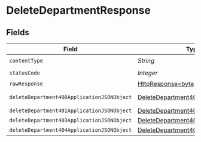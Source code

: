 # DeleteDepartmentResponse


## Fields

| Field                                                                                                                    | Type                                                                                                                     | Required                                                                                                                 | Description                                                                                                              |
| ------------------------------------------------------------------------------------------------------------------------ | ------------------------------------------------------------------------------------------------------------------------ | ------------------------------------------------------------------------------------------------------------------------ | ------------------------------------------------------------------------------------------------------------------------ |
| `contentType`                                                                                                            | *String*                                                                                                                 | :heavy_check_mark:                                                                                                       | N/A                                                                                                                      |
| `statusCode`                                                                                                             | *Integer*                                                                                                                | :heavy_check_mark:                                                                                                       | N/A                                                                                                                      |
| `rawResponse`                                                                                                            | [HttpResponse<byte[]>](https://docs.oracle.com/en/java/javase/11/docs/api/java.net.http/java/net/http/HttpResponse.html) | :heavy_minus_sign:                                                                                                       | N/A                                                                                                                      |
| `deleteDepartment400ApplicationJSONObject`                                                                               | [DeleteDepartment400ApplicationJSON](../../models/operations/DeleteDepartment400ApplicationJSON.md)                      | :heavy_minus_sign:                                                                                                       | Precondition failed                                                                                                      |
| `deleteDepartment401ApplicationJSONObject`                                                                               | [DeleteDepartment401ApplicationJSON](../../models/operations/DeleteDepartment401ApplicationJSON.md)                      | :heavy_minus_sign:                                                                                                       | Unauthenticated                                                                                                          |
| `deleteDepartment403ApplicationJSONObject`                                                                               | [DeleteDepartment403ApplicationJSON](../../models/operations/DeleteDepartment403ApplicationJSON.md)                      | :heavy_minus_sign:                                                                                                       | Forbidden                                                                                                                |
| `deleteDepartment404ApplicationJSONObject`                                                                               | [DeleteDepartment404ApplicationJSON](../../models/operations/DeleteDepartment404ApplicationJSON.md)                      | :heavy_minus_sign:                                                                                                       | Not Found                                                                                                                |